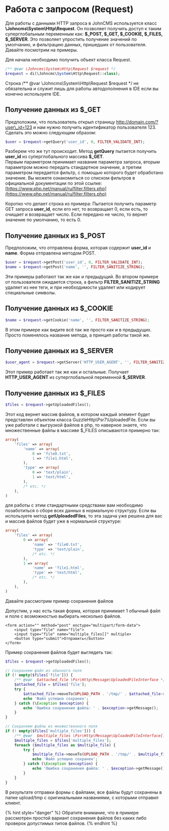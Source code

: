 # Работа с запросом \(Request\)

Для работы с данными HTTP запроса в JohnCMS используется класс **\Johncms\System\Http\Request**. Он позволяет получить доступ к таким суперглобальным переменным как: **$\_POST, $\_GET, $\_COOKIE, $\_FILES, $\_SERVER**. Это позволяет упростить получение значений по умолчанию, и фильтрацию данных, пришедших от пользователя. Давайте посмотрим на примеры.

Для начала необходимо получить объект класса Request.

```php
/** @var \Johncms\System\Http\Request $request */
$request = di(\Johncms\System\Http\Request::class);
```

Строка /\*\* @var \Johncms\System\Http\Request $request \*/ не обязательна и служит лишь для работы автодополнения в IDE если вы конечно используете IDE.

## Получение данных из $\_GET

Предположим, что пользователь открыл страницу http://domain.com/?user\_id=123 и нам нужно получить идентификатор пользователя 123. Сделать это можно следующим образом:

```php
$user = $request->getQuery('user_id', 0, FILTER_VALIDATE_INT);
```

Разберем что же тут происходит. Метод **getQuery** пытается получить **user\_id** из суперглобального массива **$\_GET**.  
Первым параметром принимает название параметра запроса, вторым параметром можно передать стандартное значение, а третим параметром передается фильтр, с помощью которого будет обработано значение. Вы можете ознакомиться со списком фильтров в официальной документации по этой ссылке: [https://www.php.net/manual/ru/filter.filters.php](https://www.php.net/manual/ru/filter.filters.php)

Коротко что делает строка из примера: Пытается получить параметр GET запроса **user\_id**, если его нет, то возвращает 0, если есть, то очищает и возвращает число. Если передано не число, то вернет значение по умолчанию, то есть 0.

## Получение данных из $\_POST

Предположим, что отправлена форма, которая содержит **user\_id** и **name**. Форма отправлена методом POST.

```php
$user = $request->getPost('user_id', 0, FILTER_VALIDATE_INT);
$name = $request->getPost('name', '', FILTER_SANITIZE_STRING);
```

Эти примеры работают так же как и предыдущий. Во втором примере от пользователя ожидается строка, а фильтр **FILTER\_SANITIZE\_STRING** удаляет из нее теги, и при необходимости удаляет или кодирует специальные символы.

## Получение данных из $\_COOKIE

```php
$name = $request->getCookie('name', '', FILTER_SANITIZE_STRING);
```

В этом примере как видите всё так же просто как и в предыдущих. Просто поменялось название метода, а принцип работы такой же.

## Получение данных из $\_SERVER

```php
$user_agent = $request->getServer('HTTP_USER_AGENT', '', FILTER_SANITIZE_STRING);
```

Этот пример работает так же как и остальные. Получает **HTTP\_USER\_AGENT** из суперглобальной переменной **$\_SERVER**.

## Получение данных из $\_FILES

```php
$files = $request->getUploadedFiles();
```

Этот код вернет массив файлов, в котором каждый элемент будет представлен объектом класса GuzzleHttp\Psr7\UploadedFile. Если вы уже работали с выгрузкой файлов в php, то наверное знаете, что множественные файлы в массиве $\_FILES описываются примерно так:

```php
array(
    'files' => array(
        'name' => array(
            0 => 'file0.txt',
            1 => 'file1.html',
        ),
        'type' => array(
            0 => 'text/plain',
            1 => 'text/html',
        ),
        /* etc. */
    ),
)
```

для работы с этим стандартными средствами вам необходимо позаботиться о сборе всех данных в нормальную структуру. Если вы используете метод **getUploadedFiles**, то эта задача уже решена для вас и массив файлов будет уже в нормальной структуре:

```php
array(
    'files' => array(
        0 => array(
            'name' => 'file0.txt',
            'type' => 'text/plain',
            /* etc. */
        ),
        1 => array(
            'name' => 'file1.html',
            'type' => 'text/html',
            /* etc. */
        ),
    ),
)
```

Давайте рассмотрим пример сохранения файлов

Допустим, у нас есть такая форма, которая принимает 1 обычный файл и поле с возможностью выбирать несколько файлов.

```markup
<form action="" method="post" enctype="multipart/form-data">
    <input type="file" name="file">
    <input type="file" name="multiple_files[]" multiple>
    <button type="submit">Отправить</button>
</form>
```

Пример сохранения файлов будет выглядеть так:

```php
$files = $request->getUploadedFiles();

// Сохраняем файл из обычного поля
if (! empty($files['file'])) {
    /** @var  $attached_file \Psr\Http\Message\UploadedFileInterface */
    $attached_file = $files['file'];
    try {
        $attached_file->moveTo(UPLOAD_PATH . '/tmp/' . $attached_file->getClientFilename());
        echo 'Файл успешно сохранен';
    } catch (\Exception $exception) {
        echo 'Ошибка сохранения файла: ' . $exception->getMessage();
    }
}

// Сохраняем файлы из множественного поля
if (! empty($files['multiple_files'])) {
    /** @var  $multiple_files \Psr\Http\Message\UploadedFileInterface[] */
    $multiple_files = $files['multiple_files'];
    foreach ($multiple_files as $multiple_file) {
        try {
            $multiple_file->moveTo(UPLOAD_PATH . '/tmp/' . $multiple_file->getClientFilename());
            echo 'Файл успешно сохранен';
        } catch (\Exception $exception) {
            echo 'Ошибка сохранения файла: ' . $exception->getMessage();
        }
    }
}
```

В результате отправки формы с файлами, все файлы будут сохранены в папке upload/tmp c оригинальными названиями, с которыми отправил клиент.

{% hint style="danger" %}
Обратите внимание, что в примере рассмотрен простой вариант сохранения файлов без каких либо проверок допустимых типов файлов.
{% endhint %}


